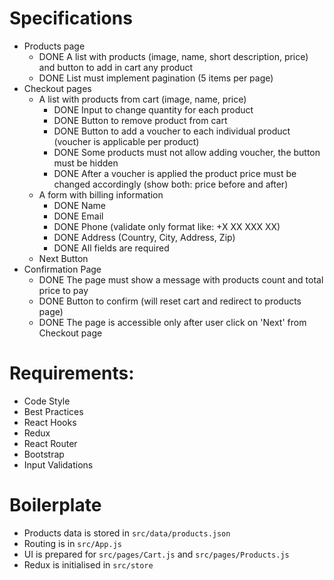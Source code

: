 # Specifications

- Products page
  - DONE A list with products (image, name, short description, price) and button to add in cart any product
  - DONE List must implement pagination (5 items per page)
- Checkout pages
  - A list with products from cart (image, name, price)
    - DONE Input to change quantity for each product
    - DONE Button to remove product from cart
    - DONE Button to add a voucher to each individual product (voucher is applicable per product)
    - DONE Some products must not allow adding voucher, the button must be hidden
    - DONE After a voucher is applied the product price must be changed accordingly (show both: price before and after)
  * A form with billing information
    - DONE Name
    - DONE Email
    - DONE Phone (validate only format like: +X XX XXX XX)
    - DONE Address (Country, City, Address, Zip)
    - DONE All fields are required
  * Next Button
- Confirmation Page
  - DONE The page must show a message with products count and total price to pay
  - DONE Button to confirm (will reset cart and redirect to products page)
  - DONE The page is accessible only after user click on 'Next' from Checkout page

# Requirements:

- Code Style
- Best Practices
- React Hooks
- Redux
- React Router
- Bootstrap
- Input Validations

# Boilerplate

- Products data is stored in `src/data/products.json`
- Routing is in `src/App.js`
- UI is prepared for `src/pages/Cart.js` and `src/pages/Products.js`
- Redux is initialised in `src/store`

